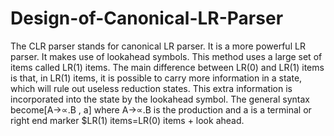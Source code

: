 # Design-of-Canonical-LR-Parser
The CLR parser stands for canonical LR parser. It is a more powerful LR parser. It  makes use of lookahead symbols. This method uses a large set of items called LR(1) items.  The main difference between LR(0) and LR(1) items is that, in LR(1) items, it is possible to  carry more information in a state, which will rule out useless reduction states. This extra  information is incorporated into the state by the lookahead symbol. The general syntax  become[A->∝.B , a] where A->∝.B is the production and a is a terminal or right end marker  $LR(1) items=LR(0) items + look ahead. 
